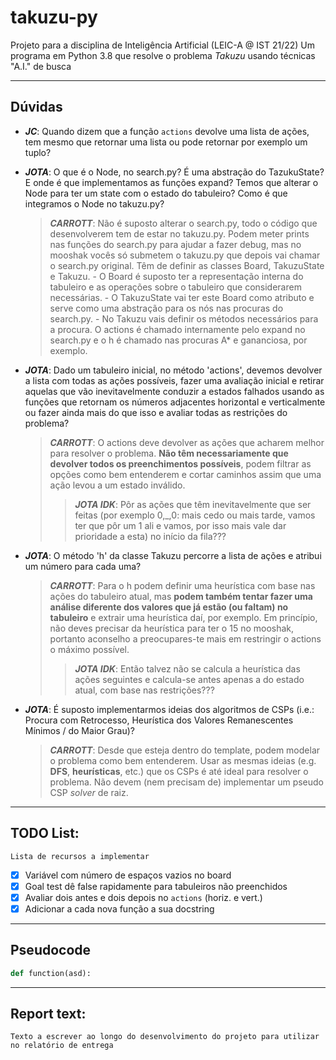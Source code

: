 # takuzu-py

Projeto para a disciplina de Inteligência Artificial (LEIC-A @ IST 21/22)
Um programa em Python 3.8 que resolve o problema _Takuzu_ usando técnicas "A.I." de busca

---

## Dúvidas

- **_JC_**: Quando dizem que a função `actions` devolve uma lista de ações, tem mesmo que retornar uma lista ou pode retornar por exemplo um tuplo?

- **_JOTA_**: O que é o Node, no search.py? É uma abstração do TazukuState? E onde é que implementamos as funções expand? Temos que alterar o Node para ter um state com o estado do tabuleiro? Como é que integramos o Node no takuzu.py?

  > **_CARROTT_**: Não é suposto alterar o search.py, todo o código que desenvolverem tem de estar no takuzu.py. Podem meter prints nas funções do search.py para ajudar a fazer debug, mas no mooshak vocês só submetem o takuzu.py que depois vai chamar o search.py original. Têm de definir as classes Board, TakuzuState e Takuzu. - O Board é suposto ter a representação interna do tabuleiro e as operações sobre o tabuleiro que considerarem necessárias. - O TakuzuState vai ter este Board como atributo e serve como uma abstração para os nós nas procuras do search.py. - No Takuzu vais definir os métodos necessários para a procura. O actions é chamado internamente pelo expand no search.py e o h é chamado nas procuras A\* e gananciosa, por exemplo.

- **_JOTA_**: Dado um tabuleiro inicial, no método 'actions', devemos devolver a lista com todas as ações possíveis, fazer uma avaliação inicial e retirar aquelas que vão inevitavelmente conduzir a estados falhados usando as funções que retornam os números adjacentes horizontal e verticalmente ou fazer ainda mais do que isso e avaliar todas as restrições do problema?

  > **_CARROTT_**: O actions deve devolver as ações que acharem melhor para resolver o problema. **Não têm necessariamente que devolver todos os preenchimentos possíveis**, podem filtrar as opções como bem entenderem e cortar caminhos assim que uma ação levou a um estado inválido.
  >
  > > **_JOTA IDK_**: Pôr as ações que têm inevitavelmente que ser feitas (por exemplo 0,\_,0: mais cedo ou mais tarde, vamos ter que pôr um 1 ali e vamos, por isso mais vale dar prioridade a esta) no início da fila???

- **_JOTA_**: O método 'h' da classe Takuzu percorre a lista de ações e atribui um número para cada uma?

  > **_CARROTT_**: Para o h podem definir uma heurística com base nas ações do tabuleiro atual, mas **podem também tentar fazer uma análise diferente dos valores que já estão (ou faltam) no tabuleiro** e extrair uma heurística daí, por exemplo. Em princípio, não deves precisar da heurística para ter o 15 no mooshak, portanto aconselho a preocupares-te mais em restringir o actions o máximo possível.
  >
  > > **_JOTA IDK_**: Então talvez não se calcula a heurística das ações seguintes e calcula-se antes apenas a do estado atual, com base nas restrições???

- **_JOTA_**: É suposto implementarmos ideias dos algoritmos de CSPs (i.e.: Procura com Retrocesso, Heurística dos Valores Remanescentes Mínimos / do Maior Grau)?
  > **_CARROTT_**: Desde que esteja dentro do template, podem modelar o problema como bem entenderem. Usar as mesmas ideias (e.g. **DFS**, **heurísticas**, etc.) que os CSPs é até ideal para resolver o problema. Não devem (nem precisam de) implementar um pseudo CSP _solver_ de raiz.

---

## TODO List:

    Lista de recursos a implementar

- [x] Variável com número de espaços vazios no board
- [x] Goal test dê false rapidamente para tabuleiros não preenchidos
- [x] Avaliar dois antes e dois depois no `actions` (horiz. e vert.)
- [x] Adicionar a cada nova função a sua docstring

---

## Pseudocode

```python
def function(asd):
```

---

## Report text:

    Texto a escrever ao longo do desenvolvimento do projeto para utilizar no relatório de entrega
